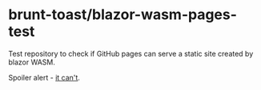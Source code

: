 # brunt-toast/blazor-wasm-pages-test 

Test repository to check if GitHub pages can serve a static site created by blazor WASM. 

Spoiler alert - [it can't](https://brunt-toast.github.io/blazor-wasm-pages-test). 
